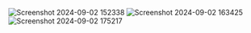 ![Screenshot 2024-09-02 152338](https://github.com/user-attachments/assets/84742014-7209-42aa-b949-10c87916b7c4)
![Screenshot 2024-09-02 163425](https://github.com/user-attachments/assets/9cddfefe-8fdc-40e5-bb43-a6087a92105b)
![Screenshot 2024-09-02 175217](https://github.com/user-attachments/assets/cf4c300b-3d99-479e-9c62-06c922a2b72a)
